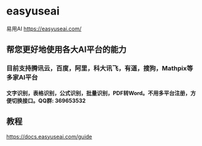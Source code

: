 # easyuseai
易用AI https://easyuseai.com/


## 帮您更好地使用各大AI平台的能力
### 目前支持腾讯云，百度，阿里，科大讯飞，有道，搜狗，Mathpix等多家AI平台
#### 文字识别，表格识别，公式识别，批量识别，PDF转Word。不用多平台注册，方便切换接口。QQ群: 369653532


## 教程
https://docs.easyuseai.com/guide
